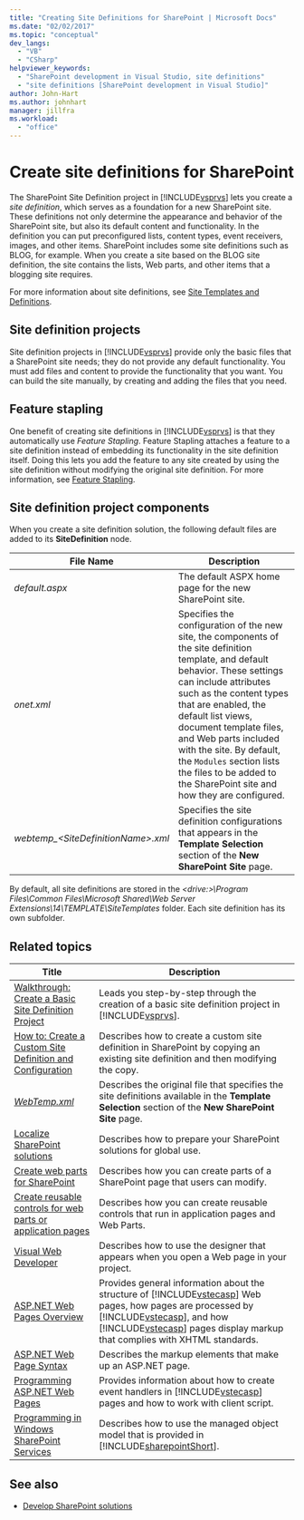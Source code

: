 ```yaml
---
title: "Creating Site Definitions for SharePoint | Microsoft Docs"
ms.date: "02/02/2017"
ms.topic: "conceptual"
dev_langs:
  - "VB"
  - "CSharp"
helpviewer_keywords:
  - "SharePoint development in Visual Studio, site definitions"
  - "site definitions [SharePoint development in Visual Studio]"
author: John-Hart
ms.author: johnhart
manager: jillfra
ms.workload:
  - "office"
---
```

# Create site definitions for SharePoint
  The SharePoint Site Definition project in [!INCLUDE[vsprvs](../sharepoint/includes/vsprvs-md.md)] lets you create a *site definition*, which serves as a foundation for a new SharePoint site. These definitions not only determine the appearance and behavior of the SharePoint site, but also its default content and functionality. In the definition you can put preconfigured lists, content types, event receivers, images, and other items. SharePoint includes some site definitions such as BLOG, for example. When you create a site based on the BLOG site definition, the site contains the lists, Web parts, and other items that a blogging site requires.

 For more information about site definitions, see [Site Templates and Definitions](http://go.microsoft.com/fwlink/?LinkId=179134).

## Site definition projects
 Site definition projects in [!INCLUDE[vsprvs](../sharepoint/includes/vsprvs-md.md)] provide only the basic files that a SharePoint site needs; they do not provide any default functionality. You must add files and content to provide the functionality that you want. You can build the site manually, by creating and adding the files that you need.

## Feature stapling
 One benefit of creating site definitions in [!INCLUDE[vsprvs](../sharepoint/includes/vsprvs-md.md)] is that they automatically use *Feature Stapling*. Feature Stapling attaches a feature to a site definition instead of embedding its functionality in the site definition itself. Doing this lets you add the feature to any site created by using the site definition without modifying the original site definition. For more information, see [Feature Stapling](http://go.microsoft.com/fwlink/?LinkID=119283).

## Site definition project components
 When you create a site definition solution, the following default files are added to its **SiteDefinition** node.

|File Name|Description|
|---------------|-----------------|
|*default.aspx*|The default ASPX home page for the new SharePoint site.|
|*onet.xml*|Specifies the configuration of the new site, the components of the site definition template, and default behavior. These settings can include attributes such as the content types that are enabled, the default list views, document template files, and Web parts included with the site. By default, the `Modules` section lists the files to be added to the SharePoint site and how they are configured.|
|*webtemp_\<SiteDefinitionName>.xml*|Specifies the site definition configurations that appears in the **Template Selection** section of the **New SharePoint Site** page.|

 By default, all site definitions are stored in the *\<drive:>\Program Files\Common Files\Microsoft Shared\Web Server Extensions\14\TEMPLATE\SiteTemplates* folder. Each site definition has its own subfolder.

## Related topics

|Title|Description|
|-----------|-----------------|
|[Walkthrough: Create a Basic Site Definition Project](../sharepoint/walkthrough-create-a-basic-site-definition-project.md)|Leads you step-by-step through the creation of a basic site definition project in [!INCLUDE[vsprvs](../sharepoint/includes/vsprvs-md.md)].|
|[How to: Create a Custom Site Definition and Configuration](http://go.microsoft.com/fwlink/?LinkId=183309)|Describes how to create a custom site definition in SharePoint by copying an existing site definition and then modifying the copy.|
|[*WebTemp.xml*](http://go.microsoft.com/fwlink/?LinkId=183310)|Describes the original file that specifies the site definitions available in the **Template Selection** section of the **New SharePoint Site** page.|
|[Localize SharePoint solutions](../sharepoint/localizing-sharepoint-solutions.md)|Describes how to prepare your SharePoint solutions for global use.|
|[Create web parts for SharePoint](../sharepoint/creating-web-parts-for-sharepoint.md)|Describes how you can create parts of a SharePoint page that users can modify.|
|[Create reusable controls for web parts or application pages](../sharepoint/creating-reusable-controls-for-web-parts-or-application-pages.md)|Describes how you can create reusable controls that run in application pages and Web Parts.|
|[Visual Web Developer](http://go.microsoft.com/fwlink/?LinkId=178725)|Describes how to use the designer that appears when you open a Web page in your project.|
|[ASP.NET Web Pages Overview](http://go.microsoft.com/fwlink/?LinkId=178726)|Provides general information about the structure of [!INCLUDE[vstecasp](../sharepoint/includes/vstecasp-md.md)] Web pages, how pages are processed by [!INCLUDE[vstecasp](../sharepoint/includes/vstecasp-md.md)], and how [!INCLUDE[vstecasp](../sharepoint/includes/vstecasp-md.md)] pages display markup that complies with XHTML standards.|
|[ASP.NET Web Page Syntax](http://go.microsoft.com/fwlink/?LinkId=178727)|Describes the markup elements that make up an ASP.NET page.|
|[Programming ASP.NET Web Pages](http://go.microsoft.com/fwlink/?LinkId=178728)|Provides information about how to create event handlers in [!INCLUDE[vstecasp](../sharepoint/includes/vstecasp-md.md)] pages and how to work with client script.|
|[Programming in Windows SharePoint Services](http://go.microsoft.com/fwlink/?LinkId=178729)|Describes how to use the managed object model that is provided in [!INCLUDE[sharepointShort](../sharepoint/includes/sharepointshort-md.md)].|

## See also
- [Develop SharePoint solutions](../sharepoint/developing-sharepoint-solutions.md)

